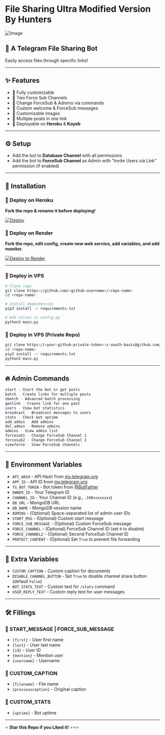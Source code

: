 # File Sharing Ultra Modified Version By Hunters

![Image](https://github.com/user-attachments/assets/ede171ae-66bb-45f8-aded-ce2f0dd5782d)

## 🚀 A Telegram File Sharing Bot
Easily access files through specific links!

---

## ✨ Features
- 🔹 Fully customizable
- 🔹 Two Force Sub Channels
- 🔹 Change ForceSub & Admins via commands
- 🔹 Custom welcome & ForceSub messages
- 🔹 Customizable images
- 🔹 Multiple posts in one link
- 🔹 Deployable on **Heroku** & **Koyeb**

---

## ⚙️ Setup
- Add the bot to **Database Channel** with all permissions
- Add the bot to **ForceSub Channel** as Admin with "Invite Users via Link" permission (if enabled)

---

## 🚀 Installation
### 📌 Deploy on Heroku
**Fork the repo & rename it before deploying!**

[![Deploy](https://www.herokucdn.com/deploy/button.svg)](https://heroku.com/deploy)

### 📌 Deploy on Render
**Fork the repo, edit config, create new web service, add variables, and add monitor.**

[![Deploy to Render](https://render.com/images/deploy-to-render-button.svg)](https://render.com)

---

### 📌 Deploy in VPS
```bash
# Clone repo
git clone https://github.com/<github-username>/<repo-name>
cd <repo-name>

# Install dependencies
pip3 install -r requirements.txt

# Add values in config.py
python3 main.py
```

### 📌 Deploy in VPS (Private Repo)
```bash
git clone https://<your-github-private-token>:x-oauth-basic@github.com/<github-username>/<repo-name>
cd <repo-name>
pip3 install -r requirements.txt
python3 main.py
```

---

## 🔥 Admin Commands
```bash
start - Start the bot or get posts
batch - Create links for multiple posts
nbatch - Advanced batch processing
genlink - Create link for one post
users - View bot statistics
broadcast - Broadcast messages to users
stats - Check bot uptime
add_admin - Add admins
del_admin - Remove admins
admins - View admin list
forcesub1 - Change ForceSub Channel 1
forcesub2 - Change ForceSub Channel 2
viewforce - View ForceSub channels
```

---

## 🔑 Environment Variables
* `API_HASH` - API Hash from [my.telegram.org](https://my.telegram.org)
* `APP_ID` - API ID from [my.telegram.org](https://my.telegram.org)
* `TG_BOT_TOKEN` - Bot token from [@BotFather](https://t.me/BotFather)
* `OWNER_ID` - Your Telegram ID
* `CHANNEL_ID` - Your Channel ID (e.g., `-100xxxxxxxx`)
* `DB_URL` - MongoDB URL
* `DB_NAME` - MongoDB session name
* `ADMINS` - (Optional) Space-separated list of admin user IDs
* `START_MSG` - (Optional) Custom start message
* `FORCE_SUB_MESSAGE` - (Optional) Custom ForceSub message
* `FORCE_CHANNEL` - (Optional) ForceSub Channel ID (set `0` to disable)
* `FORCE_CHANNEL2` - (Optional) Second ForceSub Channel ID
* `PROTECT_CONTENT` - (Optional) Set `True` to prevent file forwarding

---

## 🎨 Extra Variables
* `CUSTOM_CAPTION` - Custom caption for documents
* `DISABLE_CHANNEL_BUTTON` - Set `True` to disable channel share button (default `False`)
* `BOT_STATS_TEXT` - Custom text for `/stats` command
* `USER_REPLY_TEXT` - Custom reply text for user messages

---

## 🛠️ Fillings
### 🔹 START_MESSAGE | FORCE_SUB_MESSAGE
* `{first}` - User first name
* `{last}` - User last name
* `{id}` - User ID
* `{mention}` - Mention user
* `{username}` - Username

### 🔹 CUSTOM_CAPTION
* `{filename}` - File name
* `{previouscaption}` - Original caption

### 🔹 CUSTOM_STATS
* `{uptime}` - Bot uptime

---

⭐ **Star this Repo if you Liked it!** ⭐⭐⭐
